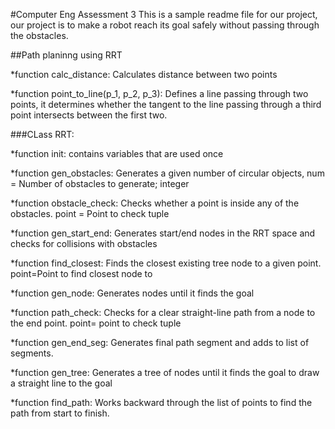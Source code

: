#Computer Eng Assessment 3
This is a sample readme file for our project, our project is to make a robot reach its goal safely without passing through the obstacles.

##Path planinng using RRT

*function calc_distance:
Calculates distance between two points

*function point_to_line(p_1, p_2, p_3):
Defines a line passing through two points, it determines whether the tangent to the line passing through a third point intersects between the first two.

###CLass RRT:

*function init:
contains variables that are used once

*function gen_obstacles:
Generates a given number of circular objects, num = Number of obstacles to generate; integer

*function obstacle_check: 
Checks whether a point is inside any of the obstacles. point = Point to check tuple

*function gen_start_end:
Generates start/end nodes in the RRT space and checks for collisions with obstacles

*function find_closest:
Finds the closest existing tree node to a given point. point=Point to find closest node to

*function gen_node:
Generates nodes until it finds the goal

*function path_check:
Checks for a clear straight-line path from a node to the end point. point= point to check tuple

*function gen_end_seg: 
Generates final path segment and adds to list of segments.

*function gen_tree:
Generates a tree of nodes until it finds the goal to draw a straight line to the goal

*function find_path:
Works backward through the list of points to find the path from start to finish.
